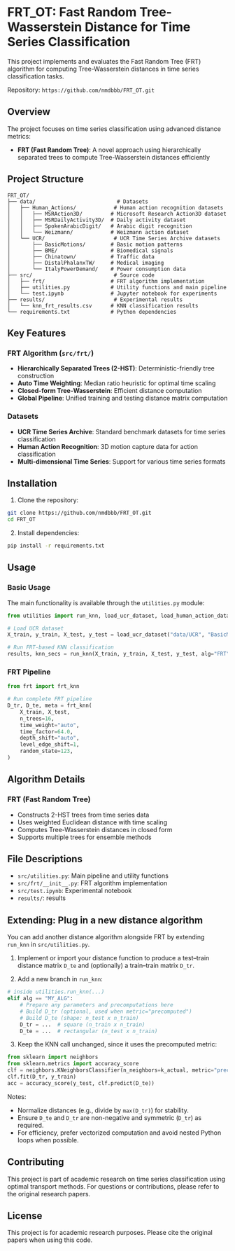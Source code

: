# FRT_OT: Fast Random Tree-Wasserstein Distance for Time Series Classification

This project implements and evaluates the Fast Random Tree (FRT) algorithm for computing Tree-Wasserstein distances in time series classification tasks.

Repository: `https://github.com/nmdbbb/FRT_OT.git`

## Overview

The project focuses on time series classification using advanced distance metrics:
- **FRT (Fast Random Tree)**: A novel approach using hierarchically separated trees to compute Tree-Wasserstein distances efficiently

## Project Structure

```
FRT_OT/
├── data/                          # Datasets
│   ├── Human_Actions/            # Human action recognition datasets
│   │   ├── MSRAction3D/         # Microsoft Research Action3D dataset
│   │   ├── MSRDailyActivity3D/  # Daily activity dataset
│   │   ├── SpokenArabicDigit/   # Arabic digit recognition
│   │   └── Weizmann/            # Weizmann action dataset
│   └── UCR/                      # UCR Time Series Archive datasets
│       ├── BasicMotions/        # Basic motion patterns
│       ├── BME/                 # Biomedical signals
│       ├── Chinatown/           # Traffic data
│       ├── DistalPhalanxTW/     # Medical imaging
│       └── ItalyPowerDemand/    # Power consumption data
├── src/                          # Source code
│   ├── frt/                     # FRT algorithm implementation
│   ├── utilities.py             # Utility functions and main pipeline
│   └── test.ipynb               # Jupyter notebook for experiments
├── results/                      # Experimental results
│   └── knn_frt_results.csv      # KNN classification results
└── requirements.txt             # Python dependencies
```

## Key Features

### FRT Algorithm (`src/frt/`)
- **Hierarchically Separated Trees (2-HST)**: Deterministic-friendly tree construction
- **Auto Time Weighting**: Median ratio heuristic for optimal time scaling
- **Closed-form Tree-Wasserstein**: Efficient distance computation
- **Global Pipeline**: Unified training and testing distance matrix computation

### Datasets
- **UCR Time Series Archive**: Standard benchmark datasets for time series classification
- **Human Action Recognition**: 3D motion capture data for action classification
- **Multi-dimensional Time Series**: Support for various time series formats

## Installation

1. Clone the repository:
```bash
git clone https://github.com/nmdbbb/FRT_OT.git
cd FRT_OT
```

2. Install dependencies:
```bash
pip install -r requirements.txt
```

## Usage

### Basic Usage

The main functionality is available through the `utilities.py` module:

```python
from utilities import run_knn, load_ucr_dataset, load_human_action_dataset

# Load UCR dataset
X_train, y_train, X_test, y_test = load_ucr_dataset("data/UCR", "BasicMotions")

# Run FRT-based KNN classification
results, knn_secs = run_knn(X_train, y_train, X_test, y_test, alg="FRT")
```

### FRT Pipeline

```python
from frt import frt_knn

# Run complete FRT pipeline
D_tr, D_te, meta = frt_knn(
    X_train, X_test,
    n_trees=16,
    time_weight="auto",
    time_factor=64.0,
    depth_shift="auto",
    level_edge_shift=1,
    random_state=123,
)
```

<!-- Additional algorithms intentionally omitted in this README revision -->

## Algorithm Details

### FRT (Fast Random Tree)
- Constructs 2-HST trees from time series data
- Uses weighted Euclidean distance with time scaling
- Computes Tree-Wasserstein distances in closed form
- Supports multiple trees for ensemble methods

## File Descriptions

- `src/utilities.py`: Main pipeline and utility functions
- `src/frt/__init__.py`: FRT algorithm implementation
- `src/test.ipynb`: Experimental notebook
- `results/`: results

## Extending: Plug in a new distance algorithm

You can add another distance algorithm alongside FRT by extending `run_knn` in `src/utilities.py`.

1) Implement or import your distance function to produce a test–train distance matrix `D_te` and (optionally) a train–train matrix `D_tr`.

2) Add a new branch in `run_knn`:

```python
# inside utilities.run_knn(...)
elif alg == "MY_ALG":
    # Prepare any parameters and precomputations here
    # Build D_tr (optional, used when metric="precomputed")
    # Build D_te (shape: n_test x n_train)
    D_tr = ...  # square (n_train x n_train)
    D_te = ...  # rectangular (n_test x n_train)
```

3) Keep the KNN call unchanged, since it uses the precomputed metric:

```python
from sklearn import neighbors
from sklearn.metrics import accuracy_score
clf = neighbors.KNeighborsClassifier(n_neighbors=k_actual, metric="precomputed")
clf.fit(D_tr, y_train)
acc = accuracy_score(y_test, clf.predict(D_te))
```

Notes:
- Normalize distances (e.g., divide by `max(D_tr)`) for stability.
- Ensure `D_te` and `D_tr` are non-negative and symmetric (`D_tr`) as required.
- For efficiency, prefer vectorized computation and avoid nested Python loops when possible.

## Contributing

This project is part of academic research on time series classification using optimal transport methods. For questions or contributions, please refer to the original research papers.

## License

This project is for academic research purposes. Please cite the original papers when using this code.

